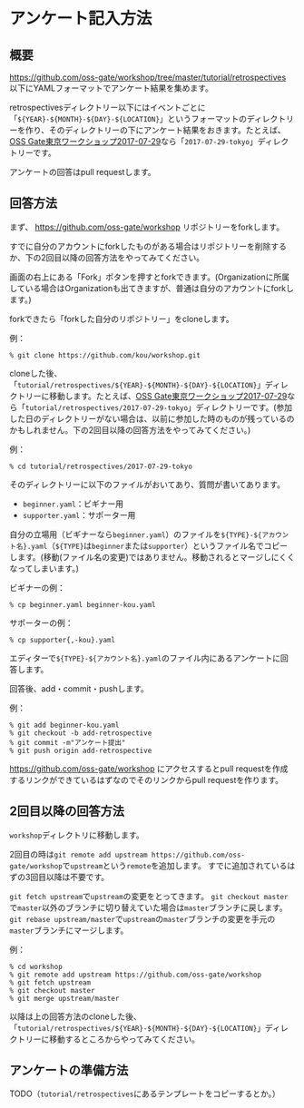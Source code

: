# アンケート記入方法

## 概要

https://github.com/oss-gate/workshop/tree/master/tutorial/retrospectives 以下にYAMLフォーマットでアンケート結果を集めます。

retrospectivesディレクトリー以下にはイベントごとに「`${YEAR}-${MONTH}-${DAY}-${LOCATION}`」というフォーマットのディレクトリーを作り、そのディレクトリーの下にアンケート結果をおきます。たとえば、[OSS Gate東京ワークショップ2017-07-29](https://oss-gate.doorkeeper.jp/events/61378)なら「`2017-07-29-tokyo`」ディレクトリーです。

アンケートの回答はpull requestします。

## 回答方法

まず、 https://github.com/oss-gate/workshop リポジトリーをforkします。

すでに自分のアカウントにforkしたものがある場合はリポジトリーを削除するか、下の2回目以降の回答方法をやってみてください。

画面の右上にある「Fork」ボタンを押すとforkできます。(Organizationに所属している場合はOrganizationも出てきますが、普通は自分のアカウントにforkします。)

forkできたら「forkした自分のリポジトリー」をcloneします。

例：

```console
% git clone https://github.com/kou/workshop.git
```

cloneした後、「`tutorial/retrospectives/${YEAR}-${MONTH}-${DAY}-${LOCATION}`」ディレクトリーに移動します。たとえば、[OSS Gate東京ワークショップ2017-07-29](https://oss-gate.doorkeeper.jp/events/61378)なら「`tutorial/retrospectives/2017-07-29-tokyo`」ディレクトリーです。(参加した日のディレクトリーがない場合は、以前に参加した時のものが残っているのかもしれません。下の2回目以降の回答方法をやってみてください。)

例：

```console
% cd tutorial/retrospectives/2017-07-29-tokyo
```

そのディレクトリーに以下のファイルがおいてあり、質問が書いてあります。

  * `beginner.yaml`：ビギナー用
  * `supporter.yaml`：サポーター用

自分の立場用（ビギナーなら`beginner.yaml`）のファイルを`${TYPE}-${アカウント名}.yaml`（`${TYPE}`は`beginner`または`supporter`）というファイル名でコピーします。(移動(ファイル名の変更)ではありません。移動されるとマージしにくくなってしまいます。)

ビギナーの例：

```console
% cp beginner.yaml beginner-kou.yaml
```

サポーターの例：

```console
% cp supporter{,-kou}.yaml
```

エディターで`${TYPE}-${アカウント名}.yaml`のファイル内にあるアンケートに回答します。

回答後、add・commit・pushします。

例：

```console
% git add beginner-kou.yaml
% git checkout -b add-retrospective
% git commit -m"アンケート提出"
% git push origin add-retrospective
```

https://github.com/oss-gate/workshop にアクセスするとpull requestを作成するリンクができているはずなのでそのリンクからpull requestを作ります。

## 2回目以降の回答方法

`workshop`ディレクトリに移動します。

2回目の時は`git remote add upstream https://github.com/oss-gate/workshop`で`upstream`という`remote`を追加します。
すでに追加されているはずの3回目以降は不要です。

`git fetch upstream`で`upstream`の変更をとってきます。
`git checkout master`で`master`以外のブランチに切り替えていた場合は`master`ブランチに戻します。
`git rebase upstream/master`で`upstream`の`master`ブランチの変更を手元の`master`ブランチにマージします。

例：

```console
% cd workshop
% git remote add upstream https://github.com/oss-gate/workshop
% git fetch upstream
% git checkout master
% git merge upstream/master
```

以降は上の回答方法のcloneした後、「`tutorial/retrospectives/${YEAR}-${MONTH}-${DAY}-${LOCATION}`」ディレクトリーに移動するところからやってみてください。

## アンケートの準備方法

TODO（`tutorial/retrospectives`にあるテンプレートをコピーするとか。）
